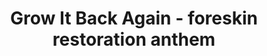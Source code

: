 ---
layout: post
title:  "Grow It Back Again - foreskin restoration anthem"
day: "OLD"
link: "https://youtu.be/sFKdZsAkMqs"
text: "Música ativista anti-circumcisão"
---